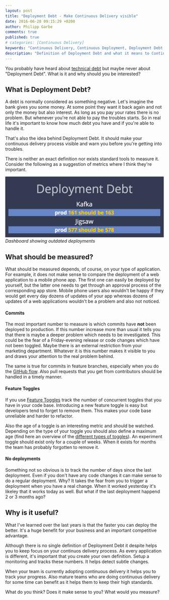 ```yaml
---
layout: post
title: "Deployment Debt - Make Continuous Delivery visible"
date: 2016-06-28 09:15:29 +0200
author: Philipp Garbe
comments: true
published: true
# categories: [Continuous Delivery]
keywords: "Continuous Delivery, Continuous Deployment, Deployment Debt, Technical Debt"
description: "Definition of Deployment Debt and what it means to Continuous Delivery"
---
```


You probably have heard about [technical debt](http://martinfowler.com/bliki/TechnicalDebt.html) but maybe never about "Deployment Debt". What is it and why should you be interested?

## What is Deployment Debt?
A debt is normally considered as something negative. Let's imagine the bank gives you some money. At some point they want it back again and not only the money but also interest. As long as you pay your rates there is no problem. But whenever you're not able to pay the troubles starts. So in real life it's important to know how much debt you have and if you're able to handle it.

That's also the idea behind Deployment Debt. It should make your continuous delivery process visible and warn you before you're getting into troubles.

There is neither an exact definition nor exists standard tools to measure it. Consider the following as a suggestion of metrics where I think they're important.

![Dashboard showing outdated deployments](/assets/deploymentdebt.png)
*Dashboard showing outdated deployments*

## What should be measured?
What should be measured depends, of course, on your type of application. For example, it does not make sense to compare the deployment of a web application to a mobile phone app. The first one can easily be deployed by yourself, but the latter one needs to get through an approval process of the corresponding app store. Mobile phone users also wouldn't be happy if they would get every day dozens of updates of your app whereas dozens of updates of a web applications wouldn't be a problem and also not noticed.

#### Commits
The most important number to measure is which commits have **not** been deployed to production. If this number increase more than usual it tells you that there is maybe a deeper problem which needs to be investigated. This could be the fear of a Friday-evening release or code changes which have not been toggled. Maybe there is an external restriction from your marketing department. Whatever it is this number makes it visible to you and draws your attention to the real problem behind.

The same is true for commits in feature branches, especially when you do the [GitHub flow](https://guides.github.com/introduction/flow/). Also pull requests that you get from contributors should be handled in a timely manner.

#### Feature Toggles
If you use [Feature Toggles](http://martinfowler.com/articles/feature-toggles.html) track the number of concurrent toggles that you have in your code base. Introducing a new feature toggle is easy but developers tend to forget to remove them. This makes your code base unreliable and harder to refactor.

Also the age of a toggle is an interesting metric and should be watched. Depending on the type of your toggle you should also define a maximum age (find here an overview of the [different types of toggles](http://martinfowler.com/articles/feature-toggles.html#CategoriesOfToggles)). An experiment toggle should exist only for a couple of weeks. When it exists for months the team has probably forgotten to remove it.


#### No deployments
Something not so obvious is to track the number of days since the last deployment. Even if you don't have any code changes it can make sense to do a regular deployment. Why? It takes the fear from you to trigger a deployment when you have a real change. When it worked yesterday it's likeley that it works today as well. But what if the last deployment happend 2 or 3 months ago?


## Why is it useful?
What I've learned over the last years is that the faster you can deploy the better. It's a huge benefit for your business and an important competitive advantage.

Although there is no single definition of Deployment Debt it despite helps you to keep focus on your continuos delivery process. As every application is different, it's important that you create your own definition. Setup a monitoring and tracks these numbers. It helps detect subtle changes.

When your team is currently adopting continuous delivery it helps you to track your progress. Also mature teams who are doing continuous delivery for some time can benefit as it helps them to keep their high standards.


What do you think? Does it make sense to you? What would you measure?

